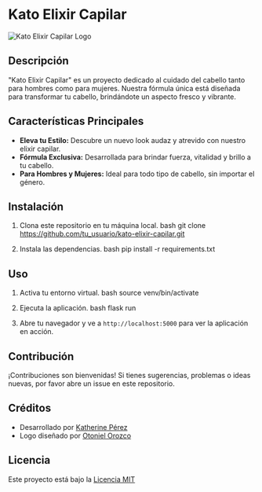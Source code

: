 
# Kato Elixir Capilar

![Kato Elixir Capilar Logo](https://github.com/ktperez/kato-grow-elixir-capilar/assets/87502202/cd9748d0-ee13-4085-bcfd-8aee205ece34)

## Descripción
"Kato Elixir Capilar" es un proyecto dedicado al cuidado del cabello tanto para hombres como para mujeres. Nuestra fórmula única está diseñada para transformar tu cabello, brindándote un aspecto fresco y vibrante.

## Características Principales
- **Eleva tu Estilo:** Descubre un nuevo look audaz y atrevido con nuestro elixir capilar.
- **Fórmula Exclusiva:** Desarrollada para brindar fuerza, vitalidad y brillo a tu cabello.
- **Para Hombres y Mujeres:** Ideal para todo tipo de cabello, sin importar el género.

## Instalación
1. Clona este repositorio en tu máquina local.
   bash
   git clone https://github.com/tu_usuario/kato-elixir-capilar.git
 
2. Instala las dependencias.
   bash
   pip install -r requirements.txt
   

## Uso
1. Activa tu entorno virtual.
   bash
   source venv/bin/activate
   
2. Ejecuta la aplicación.
   bash
   flask run
 
3. Abre tu navegador y ve a `http://localhost:5000` para ver la aplicación en acción.

## Contribución
¡Contribuciones son bienvenidas! Si tienes sugerencias, problemas o ideas nuevas, por favor abre un issue en este repositorio.

## Créditos
- Desarrollado por [Katherine Pérez](https://github.com/ktperez)
- Logo diseñado por [Otoniel Orozco](https://www.linkedin.com/in/otoniel-orozcol/)

## Licencia
Este proyecto está bajo la [Licencia MIT](LICENSE)



